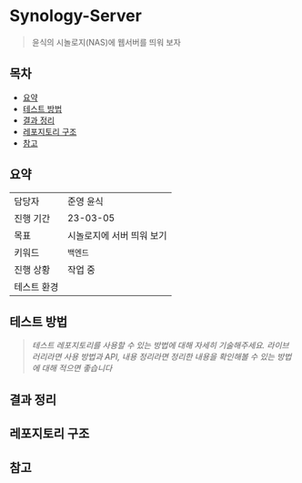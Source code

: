 # Synology-Server
> 윤식의 시놀로지(NAS)에 웹서버를 띄워 보자

## 목차 
- [요약](#요약)
- [테스트 방법](#테스트-방법)
- [결과 정리](#결과-정리)
- [레포지토리 구조](#레포지토리-구조)
- [참고](#참고)


## 요약
| | |
| ------ | -----|
| 담당자 | 준영 윤식 |
| 진행 기간 | 23-03-05 |
| 목표 | 시놀로지에 서버 띄워 보기 |
| 키워드 | `백엔드` |
| 진행 상황 | 작업 중  |
| 테스트 환경 | |


## 테스트 방법
> *테스트 레포지토리를 사용할 수 있는 방법에 대해 자세히 기술해주세요.*
> *라이브러리라면 사용 방법과 API, 내용 정리라면 정리한 내용을 확인해볼 수 있는 방법에 대해 적으면 좋습니다*

## 결과 정리

## 레포지토리 구조

## 참고
